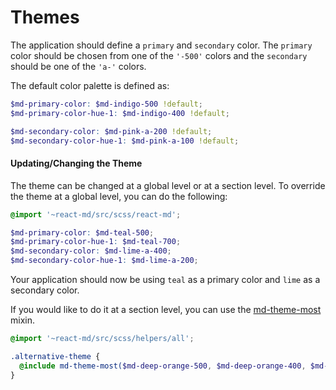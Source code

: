 # Themes
The application should define a `primary` and `secondary` color. The `primary` color
should be chosen from one of the `'-500'` colors and the `secondary` should be one of
the `'a-'` colors.

The default color palette is defined as:

```scss
$md-primary-color: $md-indigo-500 !default;
$md-primary-color-hue-1: $md-indigo-400 !default;

$md-secondary-color: $md-pink-a-200 !default;
$md-secondary-color-hue-1: $md-pink-a-100 !default;
```

#### Updating/Changing the Theme
The theme can be changed at a global level or at a section level. To override
the theme at a global level, you can do the following:

```scss
@import '~react-md/src/scss/react-md';

$md-primary-color: $md-teal-500;
$md-primary-color-hue-1: $md-teal-700;
$md-secondary-color: $md-lime-a-400;
$md-secondary-color-hue-1: $md-lime-a-200;
```

Your application should now be using `teal` as a primary color and `lime` as
a secondary color.

If you would like to do it at a section level, you can use the
[md-theme-most](/sassdoc/#colors-mixin-md-theme-most) mixin.

```scss
@import '~react-md/src/scss/helpers/all';

.alternative-theme {
  @include md-theme-most($md-deep-orange-500, $md-deep-orange-400, $md-light-blue-a-200, $md-light-blue-a-100);
}
```


